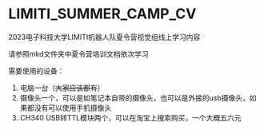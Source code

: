 # LIMITI_SUMMER_CAMP_CV
2023电子科技大学LIMITI机器人队夏令营视觉组线上学习内容

请参照mkd文件夹中夏令营培训文档依次学习

需要使用的设备：

1. 电脑一台（~~大家应该都有~~）
2. 摄像头一个，可以是如笔记本自带的摄像头，也可以是外接的usb摄像头，如果都没有可以使用手机摄像头
3. CH340 USB转TTL模块两个，可以在淘宝上搜索购买，一个大概五六元
